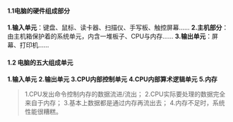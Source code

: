 #### 1.1电脑的硬件组成部分
**1.输入单元**：键盘、鼠标、读卡器、扫描仪、手写板、触控屏幕……
**2.主机部分**：由主机箱保护着的系统单元，内含一堆板子、CPU与内存……
**3.输出单元**：屏幕、打印机……
#### 1.2 电脑的五大组成单元
**1.输入单元**
**2.输出单元**
**3.CPU内部控制单元**
**4.CPU内部算术逻辑单元**
**5.内存**
> 1.CPU发出命令控制内存的数据流进/流出；
> 2.CPU实际要处理的数据完全来自于内存；
> 3.基本上数据都是通过内存再流出去；
> 4.内存不足时，系统性能很糟糕。